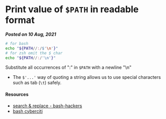 # Print value of `$PATH` in readable format
**_Posted on 10 Aug, 2021_**

```bash
# for bash
echo "${PATH//:/$'\n'}"
# for zsh omit the $ char
echo "${PATH//:/'\n'}"
```

Substitute all occurrences of ":" in `$PATH` with a newline "\n"

- The `$'...'` way of quoting a string allows us to use special characters such as tab (`\t`) safely.


#### Resources
- [search & replace - bash-hackers](https://wiki.bash-hackers.org/syntax/pe#search_and_replace)
- [bash cyberciti](https://bash.cyberciti.biz/guide/$PATH)
